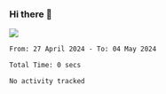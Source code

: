 ### Hi there 👋️

![](https://komarev.com/ghpvc/?username=Loner1024)

<!--START_SECTION:waka-->

```txt
From: 27 April 2024 - To: 04 May 2024

Total Time: 0 secs

No activity tracked
```

<!--END_SECTION:waka-->



